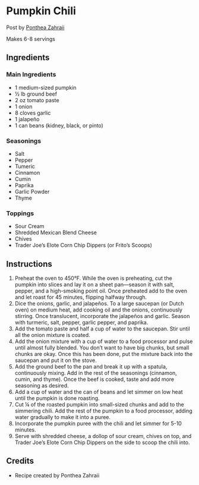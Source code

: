 # Pumpkin Chili

Post by [Ponthea Zahraii](https://github.com/pontheazahraii)

Makes 6-8 servings

## Ingredients

### Main Ingredients

- 1 medium-sized pumpkin
- ½ lb ground beef
- 2 oz tomato paste
- 1 onion
- 8 cloves garlic
- 1 jalapeño
- 1 can beans (kidney, black, or pinto)

### Seasonings

- Salt
- Pepper
- Tumeric
- Cinnamon
- Cumin
- Paprika
- Garlic Powder
- Thyme

### Toppings

- Sour Cream
- Shredded Mexican Blend Cheese
- Chives
- Trader Joe’s Elote Corn Chip Dippers (or Frito’s Scoops)

## Instructions

1. Preheat the oven to 450°F. While the oven is preheating, cut the pumpkin into slices and lay it on a sheet pan—season it with salt, pepper, and a high-smoking point oil. Once preheated add to the oven and let roast for 45 minutes, flipping halfway through.
2. Dice the onions, garlic, and jalapeños. To a large saucepan (or Dutch oven) on medium heat, add cooking oil and the onions, continuously stirring. Once translucent, incorporate the jalapeños and garlic. Season with turmeric, salt, pepper, garlic pepper, and paprika.
3. Add the tomato paste and half a cup of water to the saucepan. Stir until all the onion mixture is coated.
4. Add the onion mixture with a cup of water to a food processor and pulse until almost fully blended. You don’t want to have big chunks, but small chunks are okay. Once this has been done, put the mixture back into the saucepan and put it on the stove.
5. Add the ground beef to the pan and break it up with a spatula, continuously mixing. Add in the rest of the seasonings (cinnamon, cumin, and thyme). Once the beef is cooked, taste and add more seasoning as desired.
6. Add a cup of water and the can of beans and let simmer on low heat until the pumpkin is done roasting.
7. Cut ¼ of the roasted pumpkin into small-sized chunks and add to the simmering chili. Add the rest of the pumpkin to a food processor, adding water gradually to make it into a puree.
8. Incorporate the pumpkin puree with the chili and let simmer for 5-10 minutes.
9. Serve with shredded cheese, a dollop of sour cream, chives on top, and Trader Joe’s Elote Corn Chip Dippers on the side to scoop the chili into.

## Credits

- Recipe created by Ponthea Zahraii
